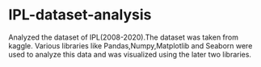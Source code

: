 # IPL-dataset-analysis
Analyzed the dataset of IPL(2008-2020).The dataset was taken from kaggle.
Various libraries like Pandas,Numpy,Matplotlib and Seaborn were used to analyze this data and was visualized using the later two libraries.
